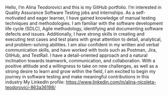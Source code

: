 Hello, I’m Alina Teodorovici and this is my GitHub portfolio.
I’m interested in Quality Assurance Software Testing jobs and internships.
As a self-motivated and eager learner, I have gained knowledge of manual testing techniques and methodologies. I am familiar with the software development life cycle (SDLC), Agile methodology, identifying and documenting software defects and issues. Additionally, I have strong skills in creating and executing test cases and test plans with great attention to detail, analytical, and problem-solving abilities. I am also confident in my written and verbal communication skills, and have worked with tools such as Postman, Jira, GitHub, and TestRail.
I have a detail-oriented approach and a natural inclination towards teamwork, communication, and collaboration. With a positive attitude and a willingness to take on new challenges, as well as a strong desire to learn and grow within the field, I am excited to begin my journey in software testing and make meaningful contributions in this industry
My LinkedIn profile: https://www.linkedin.com/in/alina-nicoleta-teodorovici-863a36198/

